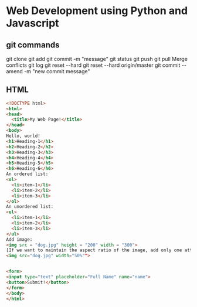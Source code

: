 # Web Development using Python and Javascript
## git commands
git clone <url>
git add <fileName>
git commit -m "message"
git status
git push
git pull
Merge conflicts
git log
git reset --hard <commitID>
git reset --hard origin/master
git commit --amend -m "new commit message"

## HTML
```html
<!DOCTYPE html>
<html>
<head>
  <title>My Web Page!</title>
</head>
<body>
Hello, world!
<h1>Heading-1</h1>
<h2>Heading-2</h2>
<h3>Heading-3</h3>
<h4>Heading-4</h4>
<h5>Heading-5</h5>
<h6>Heading-6</h6>
An ordered list:
<ol>
  <li>item-1</li>
  <li>item-2</li>
  <li>item-3</li>
</ol>
An unordered list:
<ul>
  <li>item-1</li>
  <li>item-2</li>
  <li>item-3</li>
</ul>
Add image:
<img src = "dog.jpg" height = "200" width = "300">
[If we want to maintain the aspect ratio of the image, add only one attribute, either height or width.]
<img src="dog.jpg" width="50%"">


<form>
<input type="text" placeholder="Full Name" name="name">
<button>Submit!</button>
</form>
</body>
</html>
```
